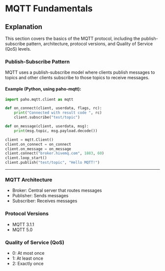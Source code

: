 # MQTT Fundamentals

## Explanation
This section covers the basics of the MQTT protocol, including the publish-subscribe pattern, architecture, protocol versions, and Quality of Service (QoS) levels.

### Publish-Subscribe Pattern
MQTT uses a publish-subscribe model where clients publish messages to topics and other clients subscribe to those topics to receive messages.

#### Example (Python, using paho-mqtt):
```python
import paho.mqtt.client as mqtt

def on_connect(client, userdata, flags, rc):
    print("Connected with result code ", rc)
    client.subscribe("test/topic")

def on_message(client, userdata, msg):
    print(msg.topic, msg.payload.decode())

client = mqtt.Client()
client.on_connect = on_connect
client.on_message = on_message
client.connect("broker.hivemq.com", 1883, 60)
client.loop_start()
client.publish("test/topic", "Hello MQTT!")
```

---

### MQTT Architecture
- Broker: Central server that routes messages
- Publisher: Sends messages
- Subscriber: Receives messages

### Protocol Versions
- MQTT 3.1.1
- MQTT 5.0

### Quality of Service (QoS)
- 0: At most once
- 1: At least once
- 2: Exactly once
